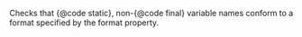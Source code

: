 Checks that {@code static}, non-{@code final} variable names conform to a format
specified by the format property.

